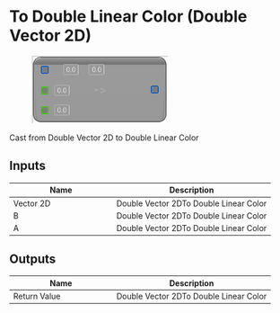 # To Double Linear Color (Double Vector 2D)

<div align="left" data-full-width="false"><figure><img src="../../../../.gitbook/assets/to_double_linear_color_-double_vector_2d.png" alt=""><figcaption></figcaption></figure></div>

Cast from Double Vector 2D to Double Linear Color

## Inputs

<table><thead><tr><th width="170">Name</th><th>Description</th></tr></thead><tbody><tr><td>Vector 2D</td><td>Double Vector 2DTo Double Linear Color</td></tr><tr><td>B</td><td>Double Vector 2DTo Double Linear Color</td></tr><tr><td>A</td><td>Double Vector 2DTo Double Linear Color</td></tr></tbody></table>

## Outputs

<table><thead><tr><th width="170">Name</th><th>Description</th></tr></thead><tbody><tr><td>Return Value</td><td>Double Vector 2DTo Double Linear Color</td></tr></tbody></table>
